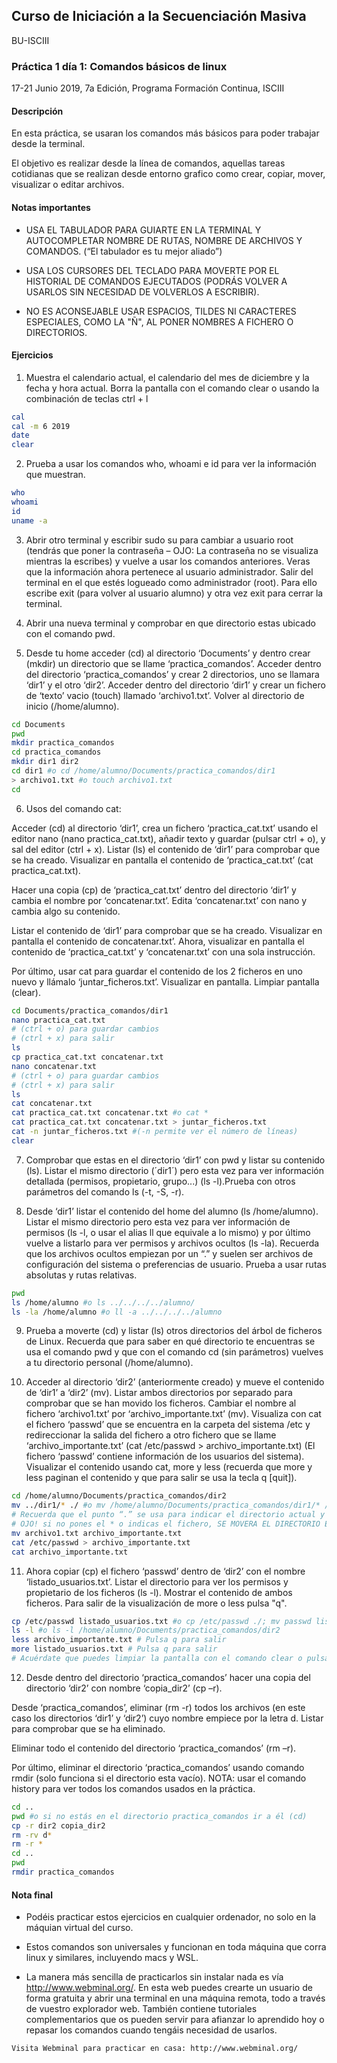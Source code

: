 ## Curso de Iniciación a la Secuenciación Masiva
BU-ISCIII

### Práctica 1 día 1: Comandos básicos de linux

17-21 Junio 2019, 7a Edición, Programa Formación Continua, ISCIII


#### Descripción
En esta práctica, se usaran los comandos más básicos para poder trabajar desde la terminal.

El objetivo es realizar desde la línea de comandos, aquellas tareas cotidianas que se realizan desde entorno grafico como crear, copiar, mover, visualizar o editar archivos.

#### Notas importantes
* USA EL TABULADOR PARA GUIARTE EN LA TERMINAL Y AUTOCOMPLETAR NOMBRE DE RUTAS, NOMBRE DE ARCHIVOS Y COMANDOS. (“El tabulador es tu mejor aliado”)

* USA LOS CURSORES DEL TECLADO PARA MOVERTE POR EL HISTORIAL DE COMANDOS EJECUTADOS (PODRÁS VOLVER A USARLOS SIN NECESIDAD DE VOLVERLOS A ESCRIBIR).

* NO ES ACONSEJABLE USAR ESPACIOS, TILDES NI CARACTERES ESPECIALES, COMO LA "Ñ", AL PONER NOMBRES A FICHERO O DIRECTORIOS.

#### Ejercicios
1. Muestra el calendario actual, el calendario del mes de diciembre y la fecha y hora actual. Borra la pantalla con el comando clear o usando la combinación de teclas ctrl + l
```bash
cal
cal -m 6 2019
date
clear
```

2. Prueba a usar los comandos who, whoami e id para ver la información que muestran.
```bash
who
whoami
id
uname -a
```

3. Abrir otro terminal y escribir sudo su para cambiar a usuario root (tendrás que poner la contraseña – OJO: La contraseña no se visualiza mientras la escribes) y vuelve a usar los comandos anteriores. Veras que la información ahora pertenece al usuario administrador. Salir del terminal en el que estés logueado como administrador (root). Para ello escribe exit (para volver al usuario alumno) y otra vez exit para cerrar la terminal.

4. Abrir una nueva terminal y comprobar en que directorio estas ubicado con el comando pwd.

5. Desde tu home acceder (cd) al directorio ‘Documents’ y dentro crear (mkdir) un directorio que se llame ‘practica_comandos’. Acceder dentro del directorio ‘practica_comandos’ y crear 2 directorios, uno se llamara ‘dir1’ y el otro ‘dir2’. Acceder dentro del directorio ‘dir1’ y crear un fichero de ‘texto’ vacio (touch) llamado ‘archivo1.txt’. Volver al directorio de inicio
(/home/alumno).
```bash
cd Documents
pwd
mkdir practica_comandos
cd practica_comandos
mkdir dir1 dir2
cd dir1 #o cd /home/alumno/Documents/practica_comandos/dir1
> archivo1.txt #o touch archivo1.txt
cd
```

6. Usos del comando cat:

  Acceder (cd) al directorio ‘dir1’, crea un fichero ‘practica_cat.txt’ usando el editor nano (nano practica_cat.txt), añadir texto y guardar (pulsar ctrl + o), y sal del editor (ctrl + x). Listar (ls) el contenido de ‘dir1’ para comprobar que se ha creado. Visualizar en pantalla el contenido de ‘practica_cat.txt’ (cat practica_cat.txt).

  Hacer una copia (cp) de ‘practica_cat.txt’ dentro del directorio ‘dir1’ y cambia el nombre por ‘concatenar.txt’. Edita ‘concatenar.txt’ con nano y cambia algo su contenido.

  Listar el contenido de ‘dir1’ para comprobar que se ha creado. Visualizar en pantalla el contenido de concatenar.txt’. Ahora, visualizar en pantalla el contenido de ‘practica_cat.txt’ y ‘concatenar.txt’ con una sola instrucción.

  Por último, usar cat para guardar el contenido de los 2 ficheros en uno nuevo y llámalo ‘juntar_ficheros.txt’. Visualizar en pantalla. Limpiar pantalla (clear).
```bash
cd Documents/practica_comandos/dir1
nano practica_cat.txt
# (ctrl + o) para guardar cambios
# (ctrl + x) para salir
ls
cp practica_cat.txt concatenar.txt
nano concatenar.txt
# (ctrl + o) para guardar cambios
# (ctrl + x) para salir
ls
cat concatenar.txt
cat practica_cat.txt concatenar.txt #o cat *
cat practica_cat.txt concatenar.txt > juntar_ficheros.txt
cat -n juntar_ficheros.txt #(-n permite ver el número de líneas)
clear
```

7. Comprobar que estas en el directorio ‘dir1’ con pwd y listar su contenido (ls). Listar el mismo directorio (´dir1´) pero esta vez para ver información detallada (permisos, propietario, grupo...) (ls -l).Prueba con otros parámetros del comando ls (-t, -S, -r).

8. Desde ‘dir1’ listar el contenido del home del alumno (ls /home/alumno). Listar el mismo directorio pero esta vez para ver información de permisos (ls -l, o usar el alias ll que equivale a lo mismo) y por último vuelve a listarlo para ver permisos y archivos ocultos (ls -la). Recuerda que los archivos ocultos empiezan por un “.” y suelen ser archivos de configuración del sistema o preferencias de usuario. Prueba a usar rutas absolutas y rutas relativas.
```bash
pwd
ls /home/alumno #o ls ../../../../alumno/
ls -la /home/alumno #o ll -a ../../../../alumno
```

9. Prueba a moverte (cd) y listar (ls) otros directorios del árbol de ficheros de Linux. Recuerda que para saber en qué directorio te encuentras se usa el comando pwd y que con el comando cd (sin parámetros) vuelves a tu directorio personal (/home/alumno).

10. Acceder al directorio ‘dir2’ (anteriormente creado) y mueve el contenido de ‘dir1’ a ‘dir2’ (mv). Listar ambos directorios por separado para comprobar que se han movido los ficheros. Cambiar el nombre al fichero ‘archivo1.txt’ por ‘archivo_importante.txt’ (mv). Visualiza con cat el fichero ‘passwd’ que se encuentra en la carpeta del sistema /etc y redireccionar la salida del fichero a otro fichero que se llame ‘archivo_importante.txt’ (cat /etc/passwd > archivo_importante.txt) (El fichero ‘passwd’ contiene información de los usuarios del sistema). Visualizar el contenido usando cat, more y less (recuerda que more y less paginan el contenido y que para salir se usa la tecla q [quit]).
```bash
cd /home/alumno/Documents/practica_comandos/dir2
mv ../dir1/* ./ #o mv /home/alumno/Documents/practica_comandos/dir1/* /home/alumno/Documents/practica_comandos/dir2/
# Recuerda que el punto “.” se usa para indicar el directorio actual y el asterisco * es un carácter especial que indica cualquier cadena de caracteres y en este caso indica todo el contenido de dir1.
# OJO! si no pones el * o indicas el fichero, SE MOVERA EL DIRECTORIO ENTERO.
mv archivo1.txt archivo_importante.txt
cat /etc/passwd > archivo_importante.txt
cat archivo_importante.txt
```

11. Ahora copiar (cp) el fichero ‘passwd’ dentro de ‘dir2’ con el nombre ‘listado_usuarios.txt’. Listar el directorio para ver los permisos y propietario de los ficheros (ls -l). Mostrar el contenido de ambos ficheros. Para salir de la visualización de more o less pulsa "q".
```bash
cp /etc/passwd listado_usuarios.txt #o cp /etc/passwd ./; mv passwd listado_usuarios.txt
ls -l #o ls -l /home/alumno/Documents/practica_comandos/dir2
less archivo_importante.txt # Pulsa q para salir
more listado_usuarios.txt # Pulsa q para salir
# Acuérdate que puedes limpiar la pantalla con el comando clear o pulsando ctrl + l
```

12. Desde dentro del directorio ‘practica_comandos’ hacer una copia del directorio ‘dir2’ con nombre ‘copia_dir2’ (cp –r).

  Desde ‘practica_comandos’, eliminar (rm -r) todos los archivos (en este caso los directorios ‘dir1’ y ‘dir2’) cuyo nombre empiece por la letra d. Listar para comprobar que se ha eliminado.

  Eliminar todo el contenido del directorio ‘practica_comandos’ (rm –r).

  Por último, eliminar el directorio ‘practica_comandos’ usando comando rmdir (solo funciona si el directorio esta vacío). NOTA: usar el comando history para ver todos los comandos usados en la práctica.
```bash
cd ..
pwd #o si no estás en el directorio practica_comandos ir a él (cd)
cp -r dir2 copia_dir2
rm -rv d*
rm -r *
cd ..
pwd
rmdir practica_comandos
```

#### Nota final
* Podéis practicar estos ejercicios en cualquier ordenador, no solo en la máquian virtual del curso.

* Estos comandos son universales y funcionan en toda máquina que corra linux y similares, incluyendo macs y WSL.

* La manera más sencilla de practicarlos sin instalar nada es vía http://www.webminal.org/. En esta web puedes crearte un usuario de forma gratuita y abrir una terminal en una máquina remota, todo a través de vuestro explorador web. También contiene tutoriales complementarios que os pueden servir para afianzar lo aprendido hoy o repasar los comandos cuando tengáis necesidad de usarlos.

```
Visita Webminal para practicar en casa: http://www.webminal.org/
```
